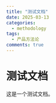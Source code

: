 ```yaml
---
title: "测试文档"
date: 2025-03-13
categories:
  - methodology
tags:
  - 产品方法论
comments: true
---
```


# 测试文档

这是一个测试文档。